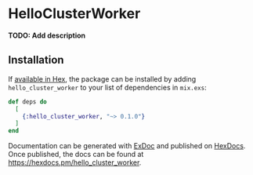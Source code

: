 # HelloClusterWorker

**TODO: Add description**

## Installation

If [available in Hex](https://hex.pm/docs/publish), the package can be installed
by adding `hello_cluster_worker` to your list of dependencies in `mix.exs`:

```elixir
def deps do
  [
    {:hello_cluster_worker, "~> 0.1.0"}
  ]
end
```

Documentation can be generated with [ExDoc](https://github.com/elixir-lang/ex_doc)
and published on [HexDocs](https://hexdocs.pm). Once published, the docs can
be found at <https://hexdocs.pm/hello_cluster_worker>.

